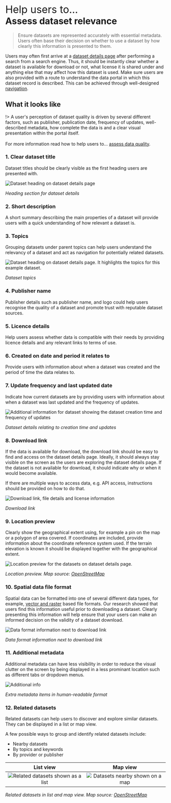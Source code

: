 <div class="small-heading" style="margin-top: 45px; font-size: 32px;">Help users to...</div>
<h1 id="assess-dataset-relevance" style="margin-top: 0px">Assess dataset relevance</h1>

> Ensure datasets are represented accurately with essential metadata. Users often base their decision on whether to use a dataset by how clearly this information is presented to them.

Users may often first arrive at a [dataset details page](https://pautva.github.io/dd3-wireframes/#/main-content/pages/dataset-details) after performing a search from a search engine. Thus, it should be instantly clear whether a dataset is available for download or not, what license it is shared under and anything else that may affect how this dataset is used. Make sure users are also provided with a route to understand the data portal in which this dataset record is described. This can be achieved through well-designed [navigation](/main-content/steps/navigate-the-portal). 

## What it looks like

!> A user's perception of dataset quality is driven by several different factors, such as publisher, publication date, frequency of updates, well-described metadata, how complete the data is and a clear visual presentation within the portal itself.<br>
<br>
For more information read how to help users to... [assess data quality](main-content/steps/assess-data-quality).

### 1. Clear dataset title

Dataset titles should be clearly visible as the first heading users are presented with.

<div class="image-container">

![Dataset heading on dataset details page](../../_media/assess-dataset-relevance/dataset-heading.png)

*Heading section for dataset details*

</div>

### 2. Short description

A short summary describing the main properties of a dataset will provide users with a quick understanding of how relevant a dataset is.

### 3. Topics

Grouping datasets under parent topics can help users understand the relevancy of a dataset and act as navigation for potentially related datasets.

<div class="image-container">

![Dataset heading on dataset details page. It highlights the topics for this example dataset.](../../_media/assess-dataset-relevance/dataset-heading-topics.png)

*Dataset topics*

</div>

### 4. Publisher name

Publisher details such as publisher name, and logo could help users recognise the quality of a dataset and promote trust with reputable dataset sources.

### 5. Licence details

Help users assess whether data is compatible with their needs by providing licence details and any relevant links to terms of use.

### 6. Created on date and period it relates to

Provide users with information about when a dataset was created and the period of time the data relates to.

### 7. Update frequency and last updated date

Indicate how current datasets are by providing users with information about when a dataset was last updated and the frequency of updates.

<div class="image-container">

![Additional information for dataset showing the dataset creation time and frequency of updates](../../_media/assess-dataset-relevance/update-information.png)

*Dataset details relating to creation time and updates*

</div>

### 8. Download link

If the data is available for download, the download link should be easy to find and access on the dataset details page. Ideally, it should always stay visible on the screen as the users are exploring the dataset details page. If the dataset is not available for download, it should indicate why or when it would become available.

If there are multiple ways to access data, e.g. API access, instructions should be provided on how to do that.

<div class="image-container">

![Download link, file details and license information](../../_media/assess-dataset-relevance/download-panel.png)

*Download link*

</div>

### 9. Location preview

Clearly show the geographical extent using, for example a pin on the map or a polygon of area covered. If coordinates are included, provide information about the coordinate reference system used. If the terrain elevation is known it should be displayed together with the geographical extent.

<div class="image-container">

![Location preview for the datasets on dataset details page. ](../../_media/assess-dataset-relevance/quick-overview.png)

*Location preview. Map source: [OpenStreetMap](https://www.openstreetmap.org)*

</div>

### 10. Spatial data file format

Spatial data can be formatted into one of several different data types, for example, [vector and raster](https://en.wikipedia.org/wiki/GIS_file_formats) based file formats. Our research showed that users find this information useful prior to downloading a dataset. Clearly presenting this information will help ensure that your users can make an informed decision on the validity of a dataset download.
<div class="image-container">

![Data format information next to download link](../../_media/assess-dataset-relevance/vector-raster.png)

*Data format information next to download link*

</div>

### 11. Additional metadata

Additional metadata can have less visibility in order to reduce the visual clutter on the screen by being displayed in a less prominant location such as different tabs or dropdown menus.

<div class="image-container">

![Additional info](../../_media/assess-dataset-relevance/additional-information.png)

*Extra metadata items in human-readable format*

</div>

### 12. Related datasets

Related datasets can help users to discover and explore similar datasets. They can be displayed in a list or map view. 

A few possible ways to group and identify related datasets include:

* Nearby datasets
* By topics and keywords
* By provider or publisher

<div class="image-container">

List view             |  Map view
:-------------------------:|:-------------------------:
![Related datasets shown as a list](../../_media/assess-dataset-relevance/similar-datasets.png) | ![Datasets nearby shown on a map](../../_media/assess-dataset-relevance/nearby-datasets.png)

*Related datasets in list and map view. Map source: [OpenStreetMap](https://www.openstreetmap.org)*

</div>

<!-- ## Related

* [Help users to explore data online](main-content/steps/explore-data-online)
* [Best practice guidance and tools for geospatial data managers](https://www.gov.uk/government/collections/best-practice-guidance-and-tools-for-geospatial-data-managers) -->

